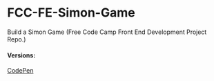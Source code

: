 # FCC-FE-Simon-Game
Build a Simon Game (Free Code Camp Front End Development Project Repo.)

#### Versions: 
<a href="https://s.codepen.io/profoundcoder/debug/zBKMgd">CodePen</a>
